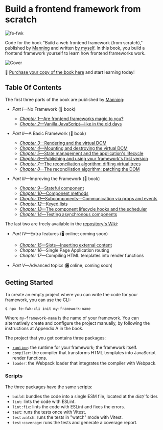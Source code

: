 # Build a frontend framework from scratch

![fe-fwk](https://img.shields.io/badge/fe--fwk-book-blueviolet)

Code for the book "Build a web frontend framework (from scratch)," published by [Manning](http://mng.bz/aM2o) and written [by myself](https://github.com/angelsolaorbaiceta).
In this book, you build a frontend framework yourself to learn how frontend frameworks work.

![Cover](https://images.manning.com/360/480/resize/book/0/dfa7a0d-8341-4cb5-86eb-958d2ed263f7/Orbaiceta-MEAP-HI.png)

📘 [Purchase your copy of the book here](http://mng.bz/aM2o) and start learning today!

## Table Of Contents

The first three parts of the book are published by [Manning](http://mng.bz/aM2o):

* _Part I_—No Framework (📘 book)
  * [_Chapter 1_—Are frontend frameworks magic to you?](https://livebook.manning.com/book/build-a-frontend-web-framework-from-scratch/chapter-1)
  * [_Chapter 2_—Vanilla JavaScript—like in the old days](https://livebook.manning.com/book/build-a-frontend-web-framework-from-scratch/chapter-2)
    
* _Part II_—A Basic Framework (📘 book)
  * [_Chapter 3_—Rendering and the virtual DOM](https://livebook.manning.com/book/build-a-frontend-web-framework-from-scratch/chapter-3)
  * [_Chapter 4_—Mounting and destroying the virtual DOM](https://livebook.manning.com/book/build-a-frontend-web-framework-from-scratch/chapter-4)
  * [_Chapter 5_—State management and the application's lifecycle](https://livebook.manning.com/book/build-a-frontend-web-framework-from-scratch/chapter-5)
  * [_Chapter 6_—Publishing and using your framework's first version](https://livebook.manning.com/book/build-a-frontend-web-framework-from-scratch/chapter-6)
  * [_Chapter 7_—The reconciliation algorithm: diffing virtual trees](https://livebook.manning.com/book/build-a-frontend-web-framework-from-scratch/chapter-7)
  * [_Chapter 8_—The reconciliation algorithm: patching the DOM](https://livebook.manning.com/book/build-a-frontend-web-framework-from-scratch/chapter-8)
    
* _Part III_—Improving the Framework (📘 book)
  * [_Chapter 9_—Stateful component](https://livebook.manning.com/book/build-a-frontend-web-framework-from-scratch/chapter-9)
  * [_Chapter 10_—Component methods](https://livebook.manning.com/book/build-a-frontend-web-framework-from-scratch/chapter-10)
  * [_Chapter 11_—Subcomponents—Communication via props and events](https://livebook.manning.com/book/build-a-frontend-web-framework-from-scratch/chapter-11)
  * [_Chapter 12_—Keyed lists](https://livebook.manning.com/book/build-a-frontend-web-framework-from-scratch/chapter-12)
  * [_Chapter 13_—The component lifecycle hooks and the scheduler](https://livebook.manning.com/book/build-a-frontend-web-framework-from-scratch/chapter-13)
  * [_Chapter 14_—Testing asynchronous components](https://livebook.manning.com/book/build-a-frontend-web-framework-from-scratch/chapter-14)

The last two are freely available in the [repository's Wiki](https://github.com/angelsolaorbaiceta/fe-fwk-book/wiki):

* _Part IV_—Extra features (🖥 online; coming soon)
  * [_Chapter 15_—Slots—Inserting external content](https://github.com/angelsolaorbaiceta/fe-fwk-book/wiki/Chapter-15%E2%80%94Slots%E2%80%94Inserting-external-content)
  * _Chapter 16_—Single Page Application routing
  * _Chapter 17_—Compiling HTML templates into render functions
    
* _Part V_—Advanced topics (🖥 online; coming soon)


## Getting Started

To create an empty project where you can write the code for your framework, you can use the CLI:

```bash
$ npx fe-fwk-cli init my-framework-name
```

Where `my-framework-name` is the name of your framework.
You can alternatively create and configure the project manually, by following the instructions at Appendix A in the book.

The project that you get contains three packages:

- [`runtime`](./packages/runtime/README.md): the runtime for your framework; the framework itself.
- `compiler`: the compiler that transforms HTML templates into JavaScript render functions.
- `loader`: the Webpack loader that integrates the compiler with Webpack.

### Scripts

The three packages have the same scripts:

- `build`: bundles the code into a single ESM file, located at the _dist/_ folder.
- `lint`: lints the code with ESLint.
- `lint:fix`: lints the code with ESLint and fixes the errors.
- `test`: runs the tests once with Vitest.
- `test:watch`: runs the tests in "watch" mode with Vitest.
- `test:coverage`: runs the tests and generate a coverage report.
